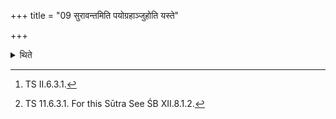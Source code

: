 +++
title = "09 सुरावन्तमिति पयोग्रहाञ्जुहोति यस्ते"

+++

<details><summary>थिते</summary>

9. (The Adhvaryu) offers the milk-scoops with surāvan tam...[^1] (The Pratiprasthātr̥) offers the Surā-scoops with yas te rasaḥ saṁbhr̥taḥ.[^2]  

[^1]: TS II.6.3.1.  

[^2]: TS 11.6.3.1. For this Sūtra See ŚB XII.8.1.2. 
</details>
